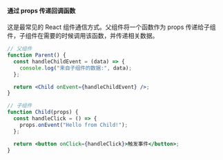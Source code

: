 #### 通过 props 传递回调函数

这是最常见的 React 组件通信方式。父组件将一个函数作为 props 传递给子组件，子组件在需要的时候调用该函数，并传递相关数据。

```jsx
// 父组件
function Parent() {
  const handleChildEvent = (data) => {
    console.log("来自子组件的数据:", data);
  };

  return <Child onEvent={handleChildEvent} />;
}

// 子组件
function Child(props) {
  const handleClick = () => {
    props.onEvent("Hello from Child!");
  };

  return <button onClick={handleClick}>触发事件</button>;
}
```
